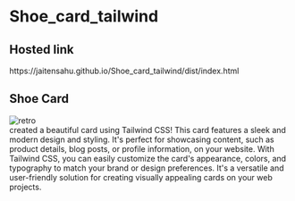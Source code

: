 # Shoe_card_tailwind
<h2>Hosted link</h2>
https://jaitensahu.github.io/Shoe_card_tailwind/dist/index.html

<h2>Shoe Card</h2>

![retro](https://github.com/jaitensahu/Shoe_card_tailwind/assets/127736781/d54bdab8-774b-4297-bac4-40b17a9bf464)
<br>
created a beautiful card using Tailwind CSS! This card features a sleek and modern design and styling. It's perfect for showcasing content, such as product details, blog posts, or profile information, on your website. With Tailwind CSS, you can easily customize the card's appearance, colors, and typography to match your brand or design preferences. It's a versatile and user-friendly solution for creating visually appealing cards on your web projects.
